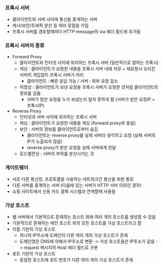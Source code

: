 ### 프록시 서버
- 클라이언트와 서버 사이에 통신을 중계하는 서버
- 캐시/보안/트래픽 분산 등 여러 장점을 가짐
- 프록시 서버를 경유할때마다 HTTP message의 via 헤더 필드에 추가됨

### 프록시 서버의 종류
- Forward Proxy
  - 클라이언트와 인터넷 사이에 위치하는 프록시 서버 (일반적으로 말하는 프록시)
  - 캐싱 : 클라이언트가 요청한 내용을 프록시 서버 내에 저장 + 재요청시 오리진 서버의 개입없이 프록시 서버가 처리
    - 클라이언트 : 빠른 응답 가능 / 서버 : 외부 요청 감소 
  - 익명성 : 클라이언트가 보낸 요청을 프록시 서버가 요청한 것처럼 클라이언트의 정보를 감춤
    - 서버가 받은 요청을 누가 보냈는지 알지 못하게 함 (서버가 받은 요청IP = 프록시IP)
- Reverse Proxy
  - 인터넷과 서버 사이에 위치하는 프록시 서버
  - 캐싱 : 클라이언트가 요청한 내용을 캐싱 (forward proxy와 동일)
  - 보안 : 서버의 정보를 클라이언트로부터 숨김
    - 클라이언트는 reverse proxy를 실제 서버라 생각하고 요청 (실제 서버의 IP가 노출되지 않음)
    - reverse proxy가 받은 요청을 실제 서버에게 전달
  - 로드밸런싱 : 서버의 부하를 분산시키는 것
  
### 게이트웨이
- 서로 다른 통신망, 프로토콜을 사용하는 네트워크간 통신을 위한 통로
- 다른 서버를 중계하는 서버 (다음에 있는 서버가 HTTP 서버 이외인 경우)
- 쇼핑 사이트에서 신용 카드 결제 시스템과 연계할때 사용됨

### 가상 호스트
- 웹 서버에서 기본적으로 존재하는 호스트 외에 여러 개의 호스트를 생성할 수 있음
- 기본적으로 존재하는 메인 호스트 외의 모든 호스트를 가상 호스트라고 함
- 이름 기반의 가상 호스트
    - 하나의 IP주소에 도메인이 다른 여러 개의 가상 호스트가 존재
    - 도메인명은 DNS에 의해서 IP주소로 변환 -> 가상 호스트들은 IP주소가 같음 -> request 메시지의 Host 헤더 필드로 구분
- 포트 기반의 가상 호스트
    - 동일한 호스트에 포트 번호가 다른 여러 개의 가상 호스트가 존재
